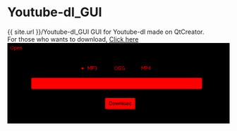 # Youtube-dl_GUI
{{ site.url }}/Youtube-dl_GUI
GUI for Youtube-dl made on QtCreator. <br>
For those who wants to download, <a target="_blank" href="https://github.com/MarechalLima/Youtube-dl_GUI/raw/master/Youtube-dl_GUI"> Click here </a> <br>
<img src="https://github.com/MarechalLima/Youtube-dl_GUI/raw/master/img/screenshot.png">

